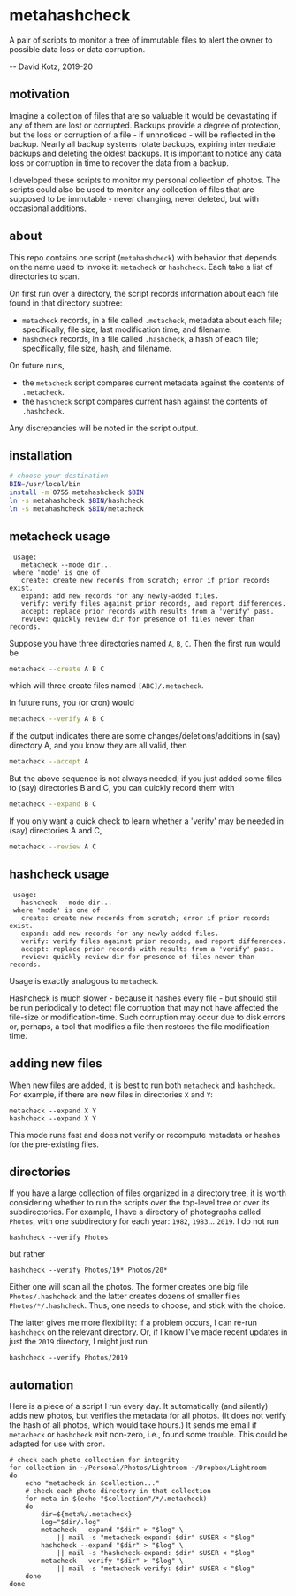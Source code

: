 # metahashcheck

A pair of scripts to monitor a tree of immutable files to alert the owner to possible data loss or data corruption.

-- David Kotz, 2019-20

## motivation

Imagine a collection of files that are so valuable it would be devastating if any of them are lost or corrupted.  Backups provide a degree of protection, but the loss or corruption of a file - if unnnoticed - will be reflected in the backup.  Nearly all backup systems rotate backups, expiring intermediate backups and deleting the oldest backups.  It is important to notice any data loss or corruption in time to recover the data from a backup.

I developed these scripts to monitor my personal collection of photos.  The scripts could also be used to monitor any collection of files that are supposed to be immutable - never changing, never deleted, but with occasional additions.

## about

This repo contains one script (`metahashcheck`) with behavior that depends on the name used to invoke it: `metacheck` or `hashcheck`.   Each take a list of directories to scan.

On first run over a directory, the script records information about each file found in that directory subtree:

 * `metacheck` records, in a file called `.metacheck`, metadata about each file; specifically, file size, last modification time, and filename.
 * `hashcheck` records, in a file called `.hashcheck`, a hash of each file; specifically, file size, hash, and filename.

On future runs,

 * the `metacheck` script compares current metadata against the contents of `.metacheck`.
 * the `hashcheck` script compares current hash against the contents of `.hashcheck`.

Any discrepancies will be noted in the script output.

## installation

```bash
# choose your destination
BIN=/usr/local/bin
install -m 0755 metahashcheck $BIN
ln -s metahashcheck $BIN/hashcheck
ln -s metahashcheck $BIN/metacheck
```

## metacheck usage

```
 usage:
   metacheck --mode dir...
 where 'mode' is one of
   create: create new records from scratch; error if prior records exist.
   expand: add new records for any newly-added files.
   verify: verify files against prior records, and report differences.
   accept: replace prior records with results from a 'verify' pass.
   review: quickly review dir for presence of files newer than records.
```

Suppose you have three directories named `A`, `B`, `C`.
Then the first run would be

```bash
metacheck --create A B C
```	

which will three create files named `[ABC]/.metacheck`.

In future runs, you (or cron) would 

```bash
metacheck --verify A B C
```	

if the output indicates there are some changes/deletions/additions in (say) directory A, and you know they are all valid, then

```bash
metacheck --accept A
```	

But the above sequence is not always needed; if you just added some files to (say) directories B and C, you can quickly record them with

```bash
metacheck --expand B C
```	

If you only want a quick check to learn whether a 'verify' may be needed in (say) directories A and C,

```bash
metacheck --review A C
```	

## hashcheck usage

```
 usage:
   hashcheck --mode dir...
 where 'mode' is one of
   create: create new records from scratch; error if prior records exist.
   expand: add new records for any newly-added files.
   verify: verify files against prior records, and report differences.
   accept: replace prior records with results from a 'verify' pass.
   review: quickly review dir for presence of files newer than records.
```

Usage is exactly analogous to `metacheck`.

Hashcheck is much slower - because it hashes every file - but should still be run periodically to detect file corruption that may not have affected the file-size or modification-time.  Such corruption may occur due to disk errors or, perhaps, a tool that modifies a file then restores the file modification-time.

## adding new files

When new files are added, it is best to run both `metacheck` and `hashcheck`. For example, if there are new files in directories `X` and `Y`:

```
metacheck --expand X Y
hashcheck --expand X Y
```

This mode runs fast and does not verify or recompute metadata or hashes for the pre-existing files.

## directories

If you have a large collection of files organized in a directory tree, it is worth considering whether to run the scripts over the top-level tree or over its subdirectories.  For example, I have a directory of photographs called `Photos`, with one subdirectory for each year: `1982`, `1983`... `2019`.  I do not run

```
hashcheck --verify Photos
```

but rather 
```
hashcheck --verify Photos/19* Photos/20*
```

Either one will scan all the photos.  The former creates one big file `Photos/.hashcheck` and the latter creates dozens of smaller files `Photos/*/.hashcheck`.  Thus, one needs to choose, and stick with the choice.

The latter gives me more flexibility: if a problem occurs, I can re-run `hashcheck` on the relevant directory.  Or, if I know I've made recent updates in just the `2019` directory, I might just run

```
hashcheck --verify Photos/2019
```

## automation

Here is a piece of a script I run every day.  It automatically (and silently) adds new photos, but verifies the metadata for all photos.  (It does not verify the hash of all photos, which would take hours.) It sends me email if `metacheck` or `hashcheck` exit non-zero, i.e., found some trouble.  This could be adapted for use with cron.

```
# check each photo collection for integrity
for collection in ~/Personal/Photos/Lightroom ~/Dropbox/Lightroom
do
    echo "metacheck in $collection..."
    # check each photo directory in that collection
    for meta in $(echo "$collection"/*/.metacheck)
    do
        dir=${meta%/.metacheck}
        log="$dir/.log"
        metacheck --expand "$dir" > "$log" \
            || mail -s "metacheck-expand: $dir" $USER < "$log"
        hashcheck --expand "$dir" > "$log" \
            || mail -s "hashcheck-expand: $dir" $USER < "$log"
        metacheck --verify "$dir" > "$log" \
            || mail -s "metacheck-verify: $dir" $USER < "$log"
    done
done
```
